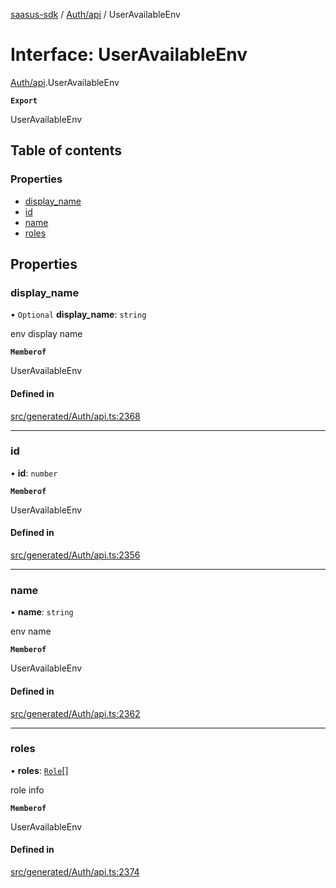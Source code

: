 [saasus-sdk](../README.md) / [Auth/api](../modules/Auth_api.md) / UserAvailableEnv

# Interface: UserAvailableEnv

[Auth/api](../modules/Auth_api.md).UserAvailableEnv

**`Export`**

UserAvailableEnv

## Table of contents

### Properties

- [display\_name](Auth_api.UserAvailableEnv.md#display_name)
- [id](Auth_api.UserAvailableEnv.md#id)
- [name](Auth_api.UserAvailableEnv.md#name)
- [roles](Auth_api.UserAvailableEnv.md#roles)

## Properties

### display\_name

• `Optional` **display\_name**: `string`

env display name

**`Memberof`**

UserAvailableEnv

#### Defined in

[src/generated/Auth/api.ts:2368](https://github.com/saasus-platform/saasus-sdk-javascript/blob/2c78b0a/src/generated/Auth/api.ts#L2368)

___

### id

• **id**: `number`

**`Memberof`**

UserAvailableEnv

#### Defined in

[src/generated/Auth/api.ts:2356](https://github.com/saasus-platform/saasus-sdk-javascript/blob/2c78b0a/src/generated/Auth/api.ts#L2356)

___

### name

• **name**: `string`

env name

**`Memberof`**

UserAvailableEnv

#### Defined in

[src/generated/Auth/api.ts:2362](https://github.com/saasus-platform/saasus-sdk-javascript/blob/2c78b0a/src/generated/Auth/api.ts#L2362)

___

### roles

• **roles**: [`Role`](Auth_api.Role.md)[]

role info

**`Memberof`**

UserAvailableEnv

#### Defined in

[src/generated/Auth/api.ts:2374](https://github.com/saasus-platform/saasus-sdk-javascript/blob/2c78b0a/src/generated/Auth/api.ts#L2374)
